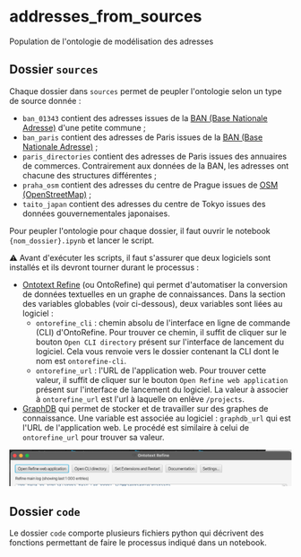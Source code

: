 # addresses_from_sources
Population de l'ontologie de modélisation des adresses

## Dossier `sources`
Chaque dossier dans `sources` permet de peupler l'ontologie selon un type de source donnée :
* `ban_01343` contient des adresses issues de la [BAN (Base Nationale Adresse)](https://adresse.data.gouv.fr/base-adresse-nationale) d'une petite commune ; 
* `ban_paris` contient des adresses de Paris issues de la [BAN (Base Nationale Adresse)](https://adresse.data.gouv.fr/base-adresse-nationale) ;
* `paris_directories` contient des adresses de Paris issues des annuaires de commerces. Contrairement aux données de la BAN, les adresses ont chacune des structures différentes ;
* `praha_osm` contient des adresses du centre de Prague issues de [OSM (OpenStreetMap)](https://www.openstreetmap.org/) ;
* `taito_japan` contient des adresses du centre de Tokyo issues des données gouvernementales japonaises.

Pour peupler l'ontologie pour chaque dossier, il faut ouvrir le notebook `{nom_dossier}.ipynb` et lancer le script.

⚠️ Avant d'exécuter les scripts, il faut s'assurer que deux logiciels sont installés et ils devront tourner durant le processus :
* [Ontotext Refine](https://www.ontotext.com/products/ontotext-refine/) (ou OntoRefine) qui permet d'automatiser la conversion de données textuelles en un graphe de connaissances. Dans la section des variables globables (voir ci-dessous), deux variables sont liées au logiciel :
  * `ontorefine_cli` : chemin absolu de l'interface en ligne de commande (CLI) d'OntoRefine. Pour trouver ce chemin, il suffit de cliquer sur le bouton `Open CLI directory` présent sur l'interface de lancement du logiciel. Cela vous renvoie vers le dossier contenant la CLI dont le nom est `ontorefine-cli`.
  * `ontorefine_url` : l'URL de l'application web.  Pour trouver cette valeur, il suffit de cliquer sur le bouton `Open Refine web application` présent sur l'interface de lancement du logiciel. La valeur à associer à `ontorefine_url` est l'url à laquelle on enlève `/projects`.
* [GraphDB](https://graphdb.ontotext.com/) qui permet de stocker et de travailler sur des graphes de connaissance. Une variable est associée au logiciel : `graphdb_url` qui est l'URL de l'application web. Le procédé est similaire à celui de `ontorefine_url` pour trouver sa valeur.

![Interface d'OntoRefine avec les boutons \`Open Refine web application\` et \`Open CLI directory\`](./img/interface_ontorefine.png)

## Dossier `code`
Le dossier `code` comporte plusieurs fichiers python qui décrivent des fonctions permettant de faire le processus indiqué dans un notebook. 
